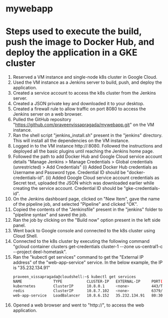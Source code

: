 # mywebapp
# Steps used to execute the build, push the image to Docker Hub, and deploy the application in a GKE cluster

1. Reserved a VM instance and single-node k8s cluster in Google Cloud.
2. Used the VM instance as a Jenkins server to build, push, and deploy the application.
3. Created a service account to access the k8s cluster from the Jenkins server.
4. Created a JSON private key and downloaded it to your desktop.
5. Created a firewall rule to allow traffic on port 8080 to access the Jenkins server on a web browser.
6. Pulled the GitHub repository "https://github.com/praveenvissapragada/mywebapp.git" on the VM instance.
7. Ran the shell script "jenkins_install.sh" present in the "jenkins" directory. This will install all the dependencies on the VM instance.
8. Logged in to the VM instance http://<External IP of the instance>:8080. Followed the instructions and deployed all the basic plugins until reaching the Jenkins home page.
9. Followed the path to add Docker Hub and Google Cloud service account details "Manage Jenkins > Manage Credentials > Global credentials (unrestricted) > Add Credentials"
   (i) Added Docker Hub credentials as Username and Password type. Credential ID should be "docker-credentials-id".
   (ii) Added Google Cloud service account credentials as Secret text, uploaded the JSON which was downloaded earlier while creating the service account. Credential ID should be "gke-credentials-id".
10. On the Jenkins dashboard page, clicked on "New Item", gave the name of the pipeline job, and selected "Pipeline" and clicked "OK".
11. Copied the contents of the "Jenkinsfile" present in the "jenkins" folder to "pipeline syntax" and saved the job.
12. Ran the job by clicking on the "Build now" option present in the left side panel.
13. Went back to Google console and connected to the k8s cluster using Cloud Shell.
14. Connected to the k8s cluster by executing the following command "gcloud container clusters get-credentials cluster-1 --zone us-central1-c --project deel-hometask".
15. Ran the "kubectl get services" command to get the "External IP address" of the "web-app-service" service. In the below example, the IP is "35.232.134.91"
    ```sh
    praveen_vissapragada@cloudshell:~$ kubectl get services
    NAME              TYPE           CLUSTER-IP   EXTERNAL-IP     PORT(S)        AGE
    kubernetes        ClusterIP      10.8.0.1     <none>          443/TCP        3h51m
    redis             ClusterIP      10.8.7.102   <none>          6379/TCP       34m
    web-app-service   LoadBalancer   10.8.6.152   35.232.134.91   80:30565/TCP   34m
    ```
16. Opened a web browser and went to "http://<external IP of the service>", to access the web application.